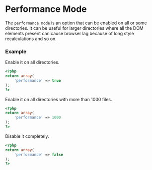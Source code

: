 # Performance Mode

The `performance mode` is an option that can be enabled on all or some directories. It can be useful for larger directories where all the DOM elements present can cause browser lag because of long style recalculations and so on.

### Example

Enable it on all directories.
```php
<?php
return array(
    'performance' => true
);
?>
```

Enable it on all directories with more than 1000 files.
```php
<?php
return array(
    'performance' => 1000
);
?>
```


Disable it completely.
```php
<?php
return array(
    'performance' => false
);
?>
```